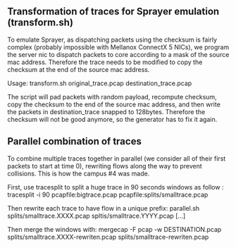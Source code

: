 Transformation of traces for Sprayer emulation (transform.sh)
-------------------------------------------------------------
To emulate Sprayer, as dispatching packets using the checksum is fairly complex (probably impossible with Mellanox ConnectX 5 NICs), we program the server nic to dispatch packets to core according to a mask of the source mac address. Therefore the trace needs to be modified to copy the checksum at the end of the source mac address.

Usage: transform.sh original\_trace.pcap destination\_trace.pcap

The script will pad packets with random payload, recompute checksum, copy the checksum to the end of the source mac address, and then write the packets in destination\_trace snapped to 128bytes. Therefore the checksum will not be good anymore, so the generator has to fix it again.

Parallel combination of traces
------------------------------
To combine multiple traces together in parallel (we consider all of their first packets to start at time 0), rewriting flows along the way to prevent collisions. This is how the campus #4 was made. 

First, use tracesplit to split a huge trace in 90 seconds windows as follow :
tracesplit -i 90 pcapfile:bigtrace.pcap pcapfile:splits/smalltrace.pcap   

Then rewrite each trace to have flow in a unique prefix:
parallel.sh splits/smalltrace.XXXX.pcap spltis/smalltrace.YYYY.pcap [...]

Then merge the windows with:
mergecap -F pcap -w DESTINATION.pcap splits/smalltrace.XXXX-rewriten.pcap  splits/smalltrace-rewriten.pcap
